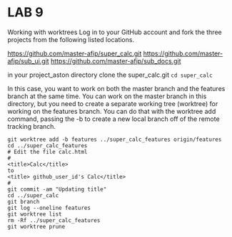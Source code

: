 # LAB 9 
Working with worktrees
Log in to your GitHub account and 
fork the three projects from the following listed locations.

https://github.com/master-afip/super_calc.git
https://github.com/master-afip/sub_ui.git
https://github.com/master-afip/sub_docs.git

in your project_aston directory clone the super_calc.git 
```cd super_calc```

In this case, you want to work on both the master branch and the
features branch at the same time. You can work on the master
branch in this directory, but you need to create a separate working
tree (worktree) for working on the features branch. You can do that
with the worktree add command, passing the -b to create a new
local branch off of the remote tracking branch.
```shell
git worktree add -b features ../super_calc_features origin/features
cd ../super_calc_features
# Edit the file calc.html
# 
<title>Calc</title>
to
<title> github_user_id's Calc</title>
#
git commit -am "Updating title"
cd ../super_calc
git branch 
git log --oneline features
git worktree list
rm -Rf ../super_calc_features
git worktree prune
```

